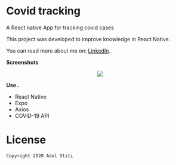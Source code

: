 # Covid tracking

A React native App for tracking covid cases

This project was developed to improve knowledge in React Native.

You can read more about me on: [LinkedIn](https://www.linkedin.com/in/adel-stiti-9ba760158/).

**Screenshots**

<p align="center"><img src="https://i.ibb.co/jW6J2rJ/Pixel-2-XL-Sketch-Mockup-1-1.png" /></p>

**Use..**

- React Native
- Expo
- Axios
- COVID-19 API

# License

    Copyright 2020 Adel Stiti
